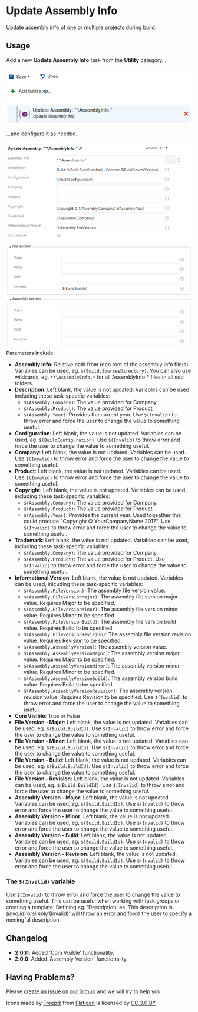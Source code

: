 # Update Assembly Info
Update assembly info of one or multiple projects during build.

## Usage
Add a new **Update Assembly Info** task from the **Utility** category...

![Task](images/task.png)

...and configure it as needed.

![Parameters](images/screenshot.png)
Parameters include:
* **Assembly Info**: Relative path from repo root of the assembly info file(s). Variables can be used, eg. `$(Build.SourcesDirectory)`. You can also use wildcards, eg. `**\AssemblyInfo.*` for all AssemblyInfo.* files in all sub folders.
* **Description**: Left blank, the value is not updated. Variables can be used including these task-specific variables:
    * `$(Assembly.Company)`: The value provided for Company.
    * `$(Assembly.Product)`: The value provided for Product.
    * `$(Assembly.Year)`: Provides the current year.
    Use `$(Invalid)` to throw error and force the user to change the value to something useful.
* **Configuration**: Left blank, the value is not updated. Variables can be used, eg. `$(BuildConfiguration)`. Use `$(Invalid)` to throw error and force the user to change the value to something useful.
* **Company**: Left blank, the value is not updated. Variables can be used. Use `$(Invalid)` to throw error and force the user to change the value to something useful.
* **Product**: Left blank, the value is not updated. Variables can be used. Use `$(Invalid)` to throw error and force the user to change the value to something useful.
* **Copyright**: Left blank, the value is not updated. Variables can be used, including these task-specific variables:
    * `$(Assembly.Company)`: The value provided for Company.
    * `$(Assembly.Product)`: The value provided for Product.
    * `$(Assembly.Year)`: Provides the current year.
    Used togeather this could produce "Copyright © YourCompanyName 2017".
    Use `$(Invalid)` to throw error and force the user to change the value to something useful.
* **Trademark**: Left blank, the value is not updated. Variables can be used, including these task-specific variables:
    * `$(Assembly.Company)`: The value provided for Company.
    * `$(Assembly.Product)`: The value provided for Product.
    Use `$(Invalid)` to throw error and force the user to change the value to something useful.
* **Informational Version**: Left blank, the value is not updated. Variables can be used, inlcuding these task-specific variables:
    * `$(Assembly.FileVersion)`: The assembly file version value.
    * `$(Assembly.FileVersionMajor)`: The assembly file version major value. Requires Major to be specified.
    * `$(Assembly.FileVersionMinor)`: The assembly file version minor value. Requires Minor to be specified.
    * `$(Assembly.FileVersionBuild)`: The assembly file version build value. Requires Build to be specified.
    * `$(Assembly.FileVersionRevision)`: The assembly file version revision value. Requires Revision to be specified.
    * `$(Assembly.AssemblyVersion)`: The assembly version value.
    * `$(Assembly.AssemblyVersionMajor)`: The assembly version major value. Requires Major to be specified.
    * `$(Assembly.AssemblyVersionMinor)`: The assembly version minor value. Requires Minor to be specified.
    * `$(Assembly.AssemblyVersionBuild)`: The assembly version build value. Requires Build to be specified.
    * `$(Assembly.AssemblyVersionRevision)`: The assembly version revision value. Requires Revision to be specified.
    Use `$(Invalid)` to throw error and force the user to change the value to something useful.
* **Com Visible**: True or False
* **File Version - Major**: Left blank, the value is not updated. Variables can be used, eg. `$(Build.BuildId)`. Use `$(Invalid)` to throw error and force the user to change the value to something useful.
* **File Version - Minor**: Left blank, the value is not updated. Variables can be used, eg. `$(Build.BuildId)`. Use `$(Invalid)` to throw error and force the user to change the value to something useful.
* **File Version - Build**: Left blank, the value is not updated. Variables can be used, eg. `$(Build.BuildId)`. Use `$(Invalid)` to throw error and force the user to change the value to something useful.
* **File Version - Revision**: Left blank, the value is not updated. Variables can be used, eg. `$(Build.BuildId)`. Use `$(Invalid)` to throw error and force the user to change the value to something useful.
* **Assembly Version - Major**: Left blank, the value is not updated. Variables can be used, eg. `$(Build.BuildId)`. Use `$(Invalid)` to throw error and force the user to change the value to something useful.
* **Assembly Version - Minor**: Left blank, the value is not updated. Variables can be used, eg. `$(Build.BuildId)`. Use `$(Invalid)` to throw error and force the user to change the value to something useful.
* **Assembly Version - Build**: Left blank, the value is not updated. Variables can be used, eg. `$(Build.BuildId)`. Use `$(Invalid)` to throw error and force the user to change the value to something useful.
* **Assembly Version - Revision**: Left blank, the value is not updated. Variables can be used, eg. `$(Build.BuildId)`. Use `$(Invalid)` to throw error and force the user to change the value to something useful.

### The `$(Invalid)` variable
Use `$(Invalid)` to throw error and force the user to change the value to something useful. This can be useful when working with task groups or creating a template.
Defining eg. 'Description' as 'This description is $(Invalid)' or simply '$(Invalid)' will throw an error and force the user to specify a meningful description.

## Changelog
* **2.0.11**: Added 'Com Visible' functionality.
* **2.0.0**: Added 'Assembly Version' functionality.

## Having Problems?
Please [create an issue on our Github](https://github.com/BoolBySigma/UpdateAssemblyInfo/issues) and we will try to help you.

Icons made by [Freepik](http://www.freepik.com) from [Flaticon](http://www.flaticon.com) is licensed by [CC 3.0 BY](http://creativecommons.org/licenses/by/3.0/)